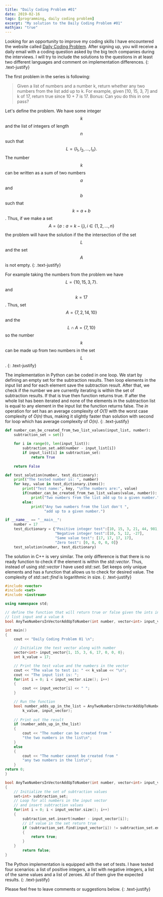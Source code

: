 ```yaml
---
title: "Daily Coding Problem #01"
date: 2019-02-16
tags: [programming, daily coding problem]
excerpt: "My solution to the Daily Coding Problem #01"
mathjax: "true"
---
```


Looking for an opportunity to improve my coding skills I have encountered the website called [Daily Coding Problem](https://www.dailycodingproblem.com/). After signing up, you will receive a daily email with a coding question asked by the big tech companies during the interviews. I will try to include the solutions to the questions in at least two different languages and comment on implementation differences.
{: .text-justify}

The first problem in the series is following:
> Given a list of numbers and a number k, return whether any two numbers from the list add up to k.
> For example, given [10, 15, 3, 7] and k of 17, return true since 10 + 7 is 17.
> Bonus: Can you do this in one pass?

Let's define the problem. We have some integer $$k$$ and the list of integers of length $$n$$ such that $$ L = \{l_1, l_2, ..., l_n \}.$$ The number $$k$$ can be written as a sum of two numbers $$a$$ and $$b$$ such that $$k = a + b$$. Thus, if we make a set $$A =\{a : a = k - l_i\}, i \in \{1, 2, ... , n\}$$ the problem will have the solution if the the intersection of the set $$L$$ and the set $$A$$ is not empty.
{: .text-justify}

For example taking the numbers from the problem we have $$ L = \{10, 15, 3, 7\}.$$ and $$k=17$$. Thus, set $$A =\{7, 2, 14, 10\}$$ and the $$L \cap A = \{7, 10\}$$ so the number $$k$$ can be made up from two numbers in the set $$L$$.
{: .text-justify}

The implementation in Python can be coded in one loop. We start by defining an empty set for the subtraction results. Then loop elements in the input list and for each element save the subtraction result. After that, we check if the number we are currently iterating is within the set of subtraction results. If that is true then function returns true. If after the whole list has been iterated and none of the elements in the subtraction list is equal to any element in the input list the function returns false. The *in* operation for set has an average complexity of *O(1)* with the worst case complexity of *O(n)* thus, making it slightly faster than solution with second for loop which has average complexity of *O(n)*.
{: .text-justify}

```python
def number_can_be_created_from_two_list_values(input_list, number):
    subtraction_set = set()
    
    for i in range(0, len(input_list)):
        subtraction_set.add(number - input_list[i]) 
        if input_list[i] in subtraction_set: 
            return True
    
    return False

def test_solution(number, test_dictionary):
    print("The tested number is: ", number)
    for key, value in test_dictionary.items():
        print("Test name:", key, "\nThe numbers are:", value)
        if(number_can_be_created_from_two_list_values(value, number)):
            print("Two numbers from the list add up to a given number.") 
        else:
            print("Any two numbers from the list don't ",
                  "add up to a given number.")

if __name__ == "__main__":
    number = 17
    test_dictionary = {"Positive integer test":[10, 15, 3, 21, 44, 981, 7],
                       "Negative integer test":[10, 5, 12, -27],
                       "Same value test": [17, 17, 17, 17],
                       "Zero test": [0, 0, 0, 0, 0]}
    test_solution(number, test_dictionary)
```

The solution in C++ is very similar. The only difference is that there is no ready function to check if the element is within the *std::vector*. Thus, instead of using *std::vector* I have used *std::set*. Set keeps only unique elements and has a function that allows us to check for desired value. The complexity of *std::set::find* is logarithmic in size. 
{: .text-justify}

```cpp
#include <vector>
#include <set>
#include <iostream>

using namespace std;

// define the function that will return true or false given the ints in the 
// list input and a value k
bool AnyTwoNumbersInVectorAddUpToNumber(int number, vector<int> input_vector);

int main()
{
    cout << "Daily Coding Problem 01 \n";

    // Initialize the test vector along with number  
    vector<int> input_vector{1, 15, 3, 6, 17, 0, 0, 0};
    int k_value = 17;

    // Print the test value and the numbers in the vector 
    cout << "The value to test is: " << k_value << "\n";
    cout << "The input list is: ";
    for(int i = 0; i < input_vector.size(); i++)
    {
        cout << input_vector[i] << " ";
    }

    // Run the function
    bool number_adds_up_in_the_list = AnyTwoNumbersInVectorAddUpToNumber(
        k_value, input_vector);
    
    // Print out the result
    if (number_adds_up_in_the_list)
    {
        cout << "The number can be created from "
        "the two numbers in the list\n";
    }
    else
    {
        cout << "The number cannot be created from " 
        "any two numbers in the list\n";
    }
return 0;
}

bool AnyTwoNumbersInVectorAddUpToNumber(int number, vector<int> input_vector)
{
    // Initialize the set of subtraction values
    set<int> subtraction_set;
    // Loop for all numbers in the input vector 
    // and insert subtraction values
    for(int i = 0; i < input_vector.size(); i++)
    {
        subtraction_set.insert(number - input_vector[i]);
        // if value in the set return true
        if (subtraction_set.find(input_vector[i]) != subtraction_set.end())
        {
            return true;
        }
    }    
        return false;
}
```

The Python implementation is equipped with the set of tests. I have tested four scenarios: a list of positive integers, a list with negative integers, a list of the same values and a list of zeroes. All of them give the expected results.
{: .text-justify}

Please feel free to leave comments or suggestions below.
{: .text-justify}